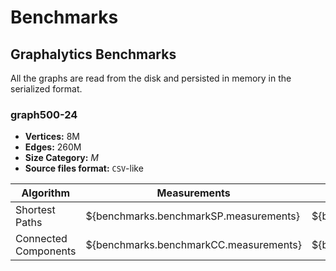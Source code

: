 # Benchmarks

## Graphalytics Benchmarks

All the graphs are read from the disk and persisted in memory in the serialized format.

### graph500-24

- **Vertices:** 8M
- **Edges:** 260M
- **Size Category:** *M*
- **Source files format:** `CSV`-like

| Algorithm            | Measurements                           | Time (s)                         | Error (s)                        | Confidence Interval (99.9%)                                             |
|----------------------|----------------------------------------|----------------------------------|----------------------------------|-------------------------------------------------------------------------|
| Shortest Paths       | ${benchmarks.benchmarkSP.measurements} | ${benchmarks.benchmarkSP.metric} | ${benchmarks.benchmarkSP.stdErr} | [${benchmarks.benchmarkSP.ciLeft}, ${benchmarks.benchmarkSP.ciRight}\\] |
| Connected Components | ${benchmarks.benchmarkCC.measurements} | ${benchmarks.benchmarkCC.metric} | ${benchmarks.benchmarkCC.stdErr} | [${benchmarks.benchmarkCC.ciLeft}, ${benchmarks.benchmarkCC.ciRight}\\] |